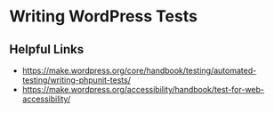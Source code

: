 # Writing WordPress Tests

## Helpful Links

-   https://make.wordpress.org/core/handbook/testing/automated-testing/writing-phpunit-tests/
-   https://make.wordpress.org/accessibility/handbook/test-for-web-accessibility/
